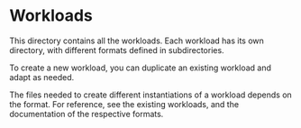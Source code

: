 # Workloads

This directory contains all the workloads. Each workload has its own directory, with different formats defined in subdirectories.

To create a new workload, you can duplicate an existing workload and adapt as needed.

The files needed to create different instantiations of a workload depends on the format. For reference, see the existing workloads, and the documentation of the respective formats.
